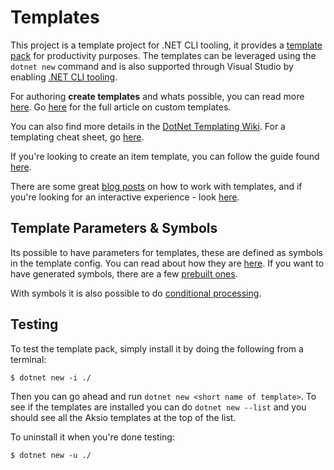 # Templates

This project is a template project for .NET CLI tooling, it provides a [template pack](https://docs.microsoft.com/en-us/dotnet/core/tutorials/cli-templates-create-template-pack)
for productivity purposes. The templates can be leveraged using the `dotnet new` command and is also supported through Visual Studio
by enabling [.NET CLI tooling](https://devblogs.microsoft.com/dotnet/net-cli-templates-in-visual-studio/).

For authoring **create templates** and whats possible, you can read more [here](https://docs.microsoft.com/en-us/dotnet/core/tutorials/cli-templates-create-project-template).
Go [here](https://docs.microsoft.com/en-us/dotnet/core/tools/custom-templates) for the full article on custom templates.

You can also find more details in the [DotNet Templating Wiki](https://github.com/dotnet/templating/wiki).
For a templating cheat sheet, go [here](https://queil.net/2018/07/dotnet-templating-cheat-sheet/).

If you're looking to create an item template, you can follow the guide found [here](https://docs.microsoft.com/en-us/dotnet/core/tutorials/cli-templates-create-item-template).

There are some great [blog posts](https://github.com/dotnet/templating/wiki/Blog-posts) on how to work with templates, and
if you're looking for an interactive experience - look [here](https://rehansaeed.com/dotnet-new-feature-selection/).

## Template Parameters & Symbols

Its possible to have parameters for templates, these are defined as symbols in the template config.
You can read about how they are [here](https://github.com/dotnet/templating/wiki/Reference-for-template.json#symbols).
If you want to have generated symbols, there are a few [prebuilt ones](https://github.com/dotnet/templating/wiki/Available-Symbols-Generators).

With symbols it is also possible to do [conditional processing](https://github.com/dotnet/templating/wiki/Conditional-processing-and-comment-syntax).

## Testing

To test the template pack, simply install it by doing the following from a terminal:

```shell
$ dotnet new -i ./
```

Then you can go ahead and run `dotnet new <short name of template>`.
To see if the templates are installed you can do `dotnet new --list` and you should see all the
Aksio templates at the top of the list.

To uninstall it when you're done testing:

```shell
$ dotnet new -u ./
```
